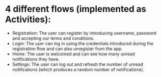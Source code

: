# 4 different flows (implemented as Activities):
- Registration: The user can register by introducing username, password and accepting our terms and conditions.
- Login: The user can log in using the credentials introduced during the registration flow and can also unregister from the app.
- Home: The user is welcomed and can see how many unread notifications they have.
- Settings: The user can log out and refresh the number of unread notifications (which produces a random number of notifications).

